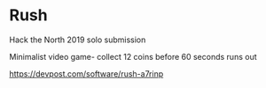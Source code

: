 # Rush
Hack the North 2019 solo submission

Minimalist video game- collect 12 coins before 60 seconds runs out

https://devpost.com/software/rush-a7rinp 
